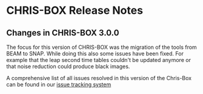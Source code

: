 CHRIS-BOX Release Notes
=======================

Changes in CHRIS-BOX 3.0.0
--------------------------
The focus for this version of CHRIS-BOX was the migration of the tools from BEAM to SNAP.
While doing this also some issues have been fixed. For example that the leap second time 
tables couldn't be updated anymore or that noise reduction could produce black images. 

A comprehensive list of all issues resolved in this version of the Chris-Box can be found in our 
[issue tracking system](https://senbox.atlassian.net/secure/ReleaseNote.jspa?projectId=10503&version=12766)
